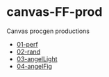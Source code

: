 # canvas-FF-prod

Canvas procgen productions

- [01-perf](https://epgfm.github.io/canvas-FF-prod/01-perf/)
- [02-rand](https://epgfm.github.io/canvas-FF-prod/02-rand/)
- [03-angelLight](https://epgfm.github.io/canvas-FF-prod/03-angelLight/)
- [04-angelFig](https://epgfm.github.io/canvas-FF-prod/04-angelFig)
